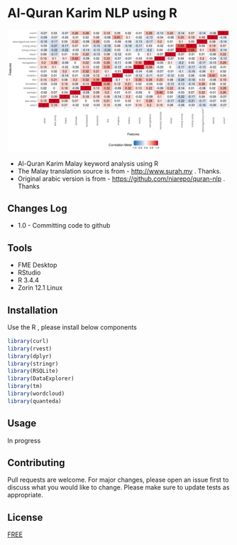 # Al-Quran Karim NLP using R

![Image description](Rplot01.png)

* Al-Quran Karim Malay keyword analysis using R
* The Malay translation source is from - http://www.surah.my . Thanks.
* Original arabic version is from - https://github.com/niarepo/quran-nlp . Thanks

## Changes Log
* 1.0 - Committing code to github

## Tools
* FME Desktop
* RStudio
* R 3.4.4
* Zorin 12.1 Linux

## Installation

Use the R , please install below components

```r
library(curl)
library(rvest)
library(dplyr)
library(stringr)
library(RSQLite)
library(DataExplorer)
library(tm)
library(wordcloud)
library(quanteda)
```

## Usage

In progress

## Contributing
Pull requests are welcome. For major changes, please open an issue first to discuss what you would like to change.
Please make sure to update tests as appropriate.

## License
[FREE](https://opensource.org/licenses)

